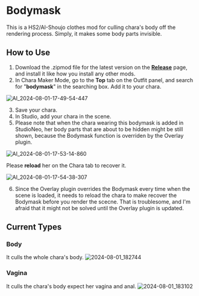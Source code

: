 # Bodymask
This is a HS2/AI-Shoujo clothes mod for culling chara's body off the rendering process. Simply, it makes some body parts invisible.

## How to Use
1. Download the .zipmod file for the latest version on the **[Release](https://github.com/Blatke/Bodymask/releases)** page, and install it like how you install any other mods.
2. In Chara Maker Mode, go to the **Top** tab on the Outfit panel, and search for "**bodymask**" in the searching box. Add it to your chara.

![AI_2024-08-01-17-49-54-447](https://github.com/user-attachments/assets/e506e0e4-fc17-4150-b146-7143f23342cd)

3. Save your chara.
4. In Studio, add your chara in the scene.
5. Please note that when the chara wearing this bodymask is added in StudioNeo, her body parts that are about to be hidden might be still shown, because the Bodymask function is overriden by the Overlay plugin.

![AI_2024-08-01-17-53-14-860](https://github.com/user-attachments/assets/4f136970-f55d-4214-88a7-24871caa9728)

Please **reload** her on the Chara tab to recover it.

![AI_2024-08-01-17-54-38-307](https://github.com/user-attachments/assets/c64640c8-95e2-46b7-83cf-3661c3d1fe2a)

6. Since the Overlay plugin overrides the Bodymask every time when the scene is loaded, it needs to reload the chara to make recover the Bodymask before you render the scecne. That is troublesome, and I'm afraid that it might not be solved until the Overlay plugin is updated.

## Current Types
### Body
It culls the whole chara's body.
![2024-08-01_182744](https://github.com/user-attachments/assets/81c21edf-f89e-4590-9814-c9d75d85d0c8)
### Vagina
It culls the chara's body expect her vagina and anal.
![2024-08-01_183102](https://github.com/user-attachments/assets/02ac192b-751a-4ff9-bc8d-b7ee63040586)
